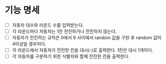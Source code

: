 # 기능 명세

- [ ] 자동차 대수와 라운드 수를 입력받는다.
- [ ] 각 라운드마다 자동차는 1칸 전진하거나 전진하지 않는다.
- [ ] 자동차가 전진하는 규칙은 0에서 9 사이에서 random 값을 구한 후 random 값이 4이상일 경우이다.
- [ ] 각 라운드에서 자동차가 전진한 칸을 대시(-)로 출력한다. 1칸은 대시 1개이다.
- [ ] 각 자동차를 구분하기 위한 식별자와 함께 전진한 칸을 출력한다.
